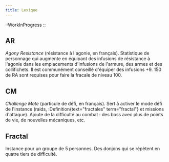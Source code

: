 ```yaml
---
title: Lexique
---
```


::WorkInProgress
::

## AR

_Agony Resistance_ (résistance à l'agonie, en français). Statistique de personnage qui augmente en équipant des infusions de résistance à l'agonie dans les emplacements d'infusions de l'armure, des armes et des collifichets. Il est communément conseillé d'équiper des infusions +9. 150 de RA sont requises pour faire la fracale de niveau 100.

## CM

_Challenge Mote_ (particule de défi, en français). Sert à activer le mode défi de l'instance (raids, :Definition{text="fractales" term="fractal"} et missions d'attaque). Ajoute de la difficulté au combat : des boss avec plus de points de vie, de nouvelles mécaniques, etc.

## Fractal

Instance pour un groupe de 5 personnes. Des donjons qui se répètent en quatre tiers de difficulté.
